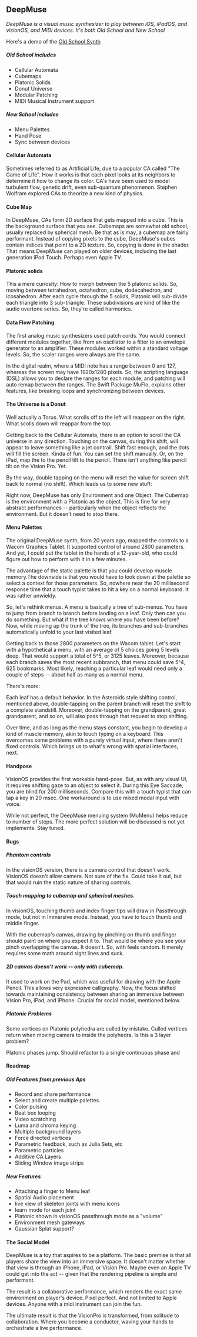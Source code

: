 ## DeepMuse 

*DeepMuse is a visual music synthesizer to play between iOS, iPadOS, and visionOS, and MIDI devices. It's both Old School and New School*


Here's a demo of the [Old School Synth](https://www.youtube.com/watch?v=hXlkzZubHnM)

##### Old School includes 
+ Cellular Automata 
+ Cubemaps
+ Platonic Solids
+ Donut Universe
+ Modular Patching
+ MIDI Musical Instrument support

##### New School includes
+ Menu Palettes
+ Hand Pose
+ Sync between devices
    
#### Cellular Automata

Sometimes referred to as Artificial Life, due to a popular CA called "The Game of Life". How it works is that each pixel looks at its neighbors to determine it how to change its color. CA's have been used to model turbulent flow, genetic drift, even sub-quantum phenomenon. Stephen Wolfram explored CAs to theorize a new kind of physics.
       
#### Cube Map

In DeepMuse, CAs form 2D surface that gets mapped into a cube. This is the background surface that you see. Cubemaps are somewhat old school, usually replaced by spherical mesh. Be that as is may, a cubemap are fairly performant. Instead of copying pixels to the cube, DeepMuse's cubes contain indices that point to a 2D texture. So, copying is done in the shader. That means DeepMuse can played on older devices, including the last generation iPod Touch. Perhaps even Apple TV. 
            
#### Platonic solids 
        
This a mere curiosity: How to morph between the 5 platonic solids. So, moving between tetrahedron, octahedron, cube, dodecahedron, and icosahedron. After each cycle through the 5 solids, Platonic will sub-divide each triangle into 3 sub-triangle. These subdivisions are kind of like the audio overtone series. So, they're called harmonics.
                 
        
#### Data Flow Patching

The first analog music synthesizers used patch cords. You would connect different modules together, like from an oscillator to a filter to an envelope generator to an amplifier. These modules worked within a standard voltage levels. So, the scaler ranges were always are the same. 
            
In the digital realm, where a MIDI note has a range between 0 and 127, whereas the screen may have 1920x1280 pixels. So, the scripting language (DSL) allows you to declare the ranges for each module, and patching will auto remap between the ranges. The Swift Package MuFlo, explains other features, like breaking loops and synchronizing between devices. 
            
#### The Universe is a Donut
        
Well actually a Torus. What scrolls off to the left will reappear on the right. What scolls down will reappar from the top. 
            
Getting back to the Cellular Automata, there is an option to scroll the CA universe in any direction. Touching on the canvas, during this shift, will appear to leave something like a jet contrail. Shift fast enough, and the dots will fill the screen. Kinda of fun. You can set the shift manually. Or, on the iPad, map the to the pencil tilt to the pencil. There isn't anything like pencil tilt on the Vision Pro. Yet. 
            
By the way, double tapping on the menu will reset the value for screen shift back to normal (no shift). Which leads us to some new stuff: 
                
Right now, DeepMuse has only Environment and one Object. The Cubemap is the environment with a Platonic as the object. This is fine for very abstract performances -- particularly when the object reflects the environment. But it doesn't need to stop there. 
        
#### Menu Palettes
        
The original DeepMuse synth, from 20 years ago, mapped the controls to a Wacom Graphics Tablet. It supported control of around 2800 parameters. And yet, I could put the tablet in the hands of a 12-year-old, who could figure out how to perform with it in a few minutes. 
            
The advantage of the static palette is that you could develop muscle memory.The downside is that you would have to look down at the palette so select a context for those parameters. So, nowhere near the 20 millisecond response time that a touch typist takes to hit a key on a normal keyboard. It was rather unwieldy. 
            
So, let's rethink menus. A menu is basically a tree of sub-menus. You have to jump from branch to branch before landing on a leaf. Only then can you do something. But what if the tree knows where you have been before?  Now, while moving up the trunk of the tree, its branches and sub-branches automatically unfold to your last visited leaf. 
            
Getting back to those 2800 parameters on the Wacom tablet. Let's start with a hypothetical a menu, with an average of 5 choices going 5 levels deep. That would support a total of 5^5, or 3125 leaves. Moreover, because each branch saves the most recent subbranch, that menu could save 5^4, 625 bookmarks. Most likely, reaching a particular leaf would need only a couple of steps -- about half as many as a normal menu. 
            
There's more: 
            
Each leaf has a default behavior. In the Asteroids style shifting control, mentioned above, double-tapping on the parent branch will reset the shift to a complete standstill. Moreover, double-tapping on the grandparent, great grandparent, and so on, will also pass through that request to stop shifting.
                
Over time, and as long as the menu stays constant, you begin to develop a kind of muscle memory, akin to touch typing on a keyboard. This overcomes some problems with a purely virtual input, where there aren't fixed controls. Which brings us to what's wrong with spatial interfaces, next.
        
        
#### Handpose 
            
VisionOS provides the first workable hand-pose. But, as with any visual UI, it requires shifting gaze to an object to select it. During this Eye Saccade, you are  blind for 200 milliseconds. Compare this with a touch typist that can tap a key in 20 msec. One workaround is to use mixed modal input with voice. 
            
While not perfect, the DeepMuse menuing system (MuMenu) helps reduce to number of steps. The more perfect solution will be discussed is not yet implements. Stay tuned. 
            
    
#### Bugs
            
##### Phantom controls 

In the visionOS version, there is a camera control that doesn't work. VisionOS doesn't allow camera. Not sure of the fix. Could take it out, but that would ruin the static nature of sharing controls.
            
##### Touch mapping to cubemap and spherical meshes.
            
In visionOS, touching thumb and index finger tips will draw in Passthrough mode, but not in Immersive mode. Instead, you have to touch thumb and middle finger. 
                
With the cubemap's canvas, drawing by pinching on thumb and finger should paint on where you expect it to. That would be where you see your pinch overlapping the canvas. It doesn't. So, with feels random. It merely requires some math around sight lines and suck. 
                
##### 2D canvas doesn't work -- only with cubemap.
            
It used to work on the Pad, which was useful for drawing with the Apple Pencil. This allows very expressive calligraphy. Now, the focus shifted towards maintaining consistency between sharing an immersive between Vision Pro, iPad, and iPhone. Crucial for social model, mentioned below.
    
##### Platonic Problems

Some vertices on Platonic polyhedra are culled by mistake. Culled vertices return when moving camera to inside the polyhedra.  Is this a 3 layer problem? 
            
Platonic phases jump. Should refactor to a single continuous phase and   
                
#### Roadmap
                    
##### Old Features from previous Aps
    
+ Record and share performance
+ Select and create multiple palettes.
+ Color pulsing
+ Beat box looping
+ Video scratching
+ Luma and chroma keying
+ Multiple background layers
+ Force directed vertices
+ Parametric feedback, such as Julia Sets, etc
+ Parametric particles 
+ Additive CA Layers 
+ Sliding Window image strips 

##### New Features

+ Attaching a finger to Menu leaf 
+ Spatial Audio placement
+ live view of skeleton joints with menu icons
+ learn mode for each joint
+ Platonic shown in visionOS passthrough mode as a "volume"
+ Environment mesh gateways
+ Gaussian Splat support? 
            
#### The Social Model

DeepMuse is a toy that aspires to be a platform. The basic premise is that all players share the view into an immersive space. It doesn't matter whether that view is through an iPhone, iPad, or Vision Pro. Maybe even an Apple TV could get into the act -- given that the rendering pipeline is simple and performant. 

The result is a collaborative performance, which renders the exact same environment on player's device. Pixel perfect. And not limited to Apple devices. Anyone with a midi instrument can join the fun. 
    
The ultimate result is that the VisionPro is transformed, from solitude to collaboration. Where you become a conductor, waving your hands to orchestrate a live performance. 
            

